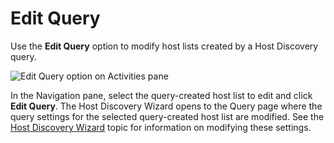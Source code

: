 # Edit Query

Use the **Edit Query** option to modify host lists created by a Host Discovery query.

![Edit Query option on Activities pane](/img/product_docs/accessanalyzer/11.6/admin/datacollector/powershell/editquery.webp)

In the Navigation pane, select the query-created host list to edit and click **Edit Query**. The
Host Discovery Wizard opens to the Query page where the query settings for the selected
query-created host list are modified. See the
[Host Discovery Wizard](/docs/accessanalyzer/11.6/admin/hostdiscovery/wizard/overview.md)
topic for information on modifying these settings.
